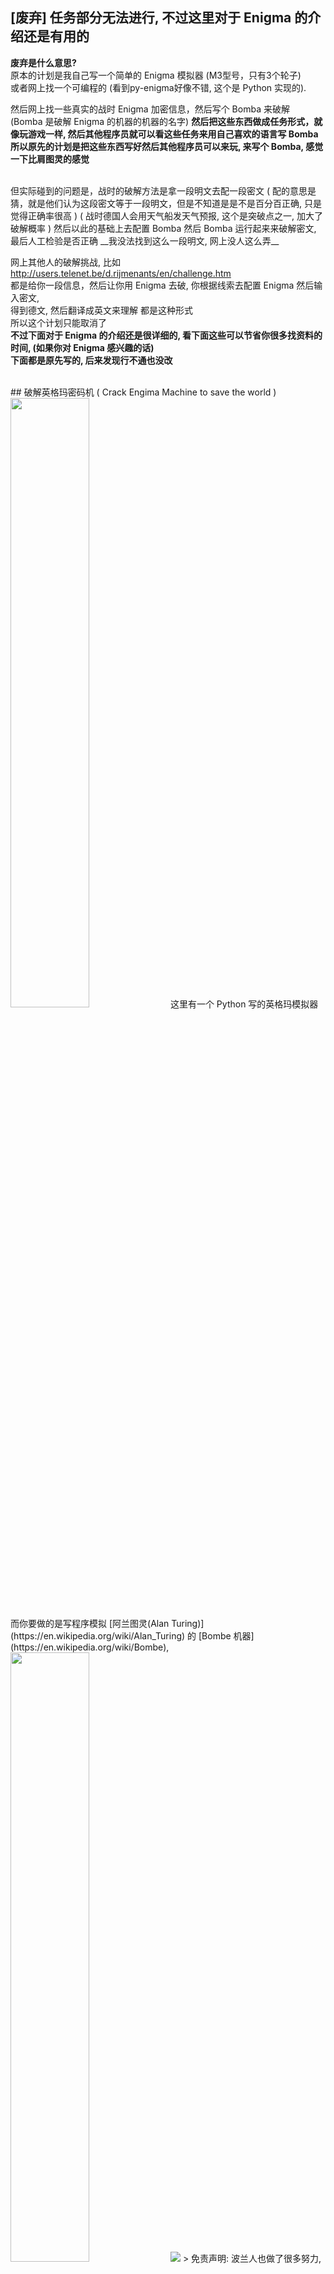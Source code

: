 ## [废弃] 任务部分无法进行, 不过这里对于 Enigma 的介绍还是有用的  
__废弃是什么意思?__  
原本的计划是我自己写一个简单的 Enigma 模拟器 (M3型号，只有3个轮子)   
或者网上找一个可编程的 (看到py-enigma好像不错, 这个是 Python 实现的).     

然后网上找一些真实的战时 Enigma 加密信息，然后写个 Bomba 来破解  
(Bomba 是破解 Enigma 的机器的机器的名字)
__然后把这些东西做成任务形式，就像玩游戏一样, 然后其他程序员就可以看这些任务来用自己喜欢的语言写 Bomba__   
__所以原先的计划是把这些东西写好然后其他程序员可以来玩, 来写个 Bomba, 感觉一下比肩图灵的感觉__

<br/>
但实际碰到的问题是，战时的破解方法是拿一段明文去配一段密文   
( 配的意思是猜，就是他们认为这段密文等于一段明文，但是不知道是是不是百分百正确, 只是觉得正确率很高 )   
( 战时德国人会用天气船发天气预报, 这个是突破点之一, 加大了破解概率 )  
然后以此的基础上去配置 Bomba 然后 Bomba 运行起来来破解密文, 最后人工检验是否正确    
__我没法找到这么一段明文, 网上没人这么弄__    

网上其他人的破解挑战, 比如 http://users.telenet.be/d.rijmenants/en/challenge.htm  
都是给你一段信息，然后让你用 Enigma 去破, 你根据线索去配置 Enigma 然后输入密文,    
得到德文, 然后翻译成英文来理解  都是这种形式     
所以这个计划只能取消了      
__不过下面对于 Enigma 的介绍还是很详细的, 看下面这些可以节省你很多找资料的时间, (如果你对 Enigma 感兴趣的话)__   
__下面都是原先写的, 后来发现行不通也没改__

<br/>
## 破解英格玛密码机 ( Crack Engima Machine to save the world )
<img src="img/1.Enigma-machine.jpg" width="50%">  
这里有一个 Python 写的英格玛模拟器   
而你要做的是写程序模拟 [阿兰图灵(Alan Turing)](https://en.wikipedia.org/wiki/Alan_Turing) 的 [Bombe 机器](https://en.wikipedia.org/wiki/Bombe),  
<img src="img/Turing_Plaque.jpg" width="50%">    
<img src="img/bomba.jpg">  
> 免责声明: 波兰人也做了很多努力, 这里不是将功劳全部推给图灵一个人  
> 1932 年波兰人开始试着破解 Enigma, 后来当德国人入侵波兰之后  波兰把他们的工作给了法国和英国人  
> 波兰不但是破解 Enigma 的先驱尝试者, 而且使得其他人相信 Engima 不是不可破解的    
> (资料来源:  http://users.telenet.be/d.rijmenants/en/enigma.htm   [Breaking the code] Section)    

破解德国人用 Enigma 加密的密文  
<img src="img/field.jpg">  
<img src="img/truck.jpg">  



<br/>
### 1. 简单介绍 
英格玛密码机 (Engima Machine) 是德国二战期间用的机器  
作用是加密信息, 然后把加密后的信息通过无线电发出去, 这样只有友军才知道是什么意思.    
> 整场二战德国人都不知道他们的 Enigma 加密被破解了     
> (原句: The large scale breaking of German communications was one of the best kept secret of the Second World War. German armed forces kept on using Enigma during the entire war without any suspicion)  
> (资料来源:  http://users.telenet.be/d.rijmenants/en/enigma.htm  [Turning the tide] Section 最后一段)  

为了更形象的了解 Enigma 的使用方法和原理, 请看视频:  

| 标题 | 链接 |
|------|------|
|  [數字狂 非官方繁體中文字幕]_Enigma Machine 數字狂   |  https://www.youtube.com/watch?v=J46hu4RMB5I      |
|  [數字狂 非官方繁體中文字幕]_Engima 的缺陷 Flaw in the Enigma Code 數字狂   | https://www.youtube.com/watch?v=Sqpe5vZoKTo    |
|  Turing's Enigma Problem (Part 1) - Computerphile    | https://www.youtube.com/watch?v=d2NWPG2gB_A    |
|  Tackling Enigma (Turing's Enigma Problem Part 2) - Computerphile    | https://www.youtube.com/watch?v=kj_7Jc1mS9k    |
|  Enigma, TypeX and Dad - Computerphile   | https://www.youtube.com/watch?v=jvKdOEHkrJc    |


<br/>
<br/>
#### 注
只看这 2 个视频你是没法写代码实现 Enigma 模拟器的,   
有些细节视频里没说, 比如  
   
 
1 从 5 个转轮里抽 3 个是什么意思，为什么要抽 3 个？(第1集的06:00)   
转轮上面不都是 01~26 吗？
```
    因为每个轮子内部的连线不同, 比如轮子 V(5号轮子) 当输入 3 的时候可能输出 17
    轮子 I (1号轮子) 输入 3 的时候可能输出 21
    重点是内部的对应关系不同

    注意在密码本上, 5个转轮的编号是用罗马数字表示的
    比如 I VI V 这样,
    I = 1
    II = 2
    III = 3
    VI = 4
    V = 5
    当你在密码本的 Wazlzenlage 这一列看到 V IV I
    意思是把5号轮子放左边， 4号放中间，1号放右边
```
看下图的 I, II, III, IV, V  
<img src="img/6204sr.jpg">   
注意轮子有两面, 下图是翻到了另外一面所以没有罗马数字编号  
<img src="img/6204sv.jpg">    
<img src="img/NYR_10890_0006.jpg">   




2  字母怎么经过 3 个轮子然后又绕回来, 再次经过 3 个轮子？具体怎么弄的？  
比如到了第3个轮子，数字是37，然后视频说又回去  
那不是回到第1个轮子的时候，数字和一开始进第1个轮子的时候一样了吗？
```
    有一个部件叫做 Reflecter, 作用和轮子一样, 就是输入1个数字输出对应的数字
    意思就是从第3个轮子出来的数字会先进 Reflector, 然后变成另一个数字, 之后再进第3个轮子,
    然后走回去, 是这样运行的
    ![Image of a Reflector that belong to a Enigma Machine](img/Reflector.jpg)
```

3 按键是字母，轮子是数字，这之间的对应关系是什么？  
因为比如你按下了P，经过插线板变成了M，下一步就应该去轮子那边了，但是M这个数字到了轮子那边怎么办？  
```
    A 对应 1
    B 对应 2
    C 对应 3
    D 对应 4
    ...
    Z 对应 26
```
<img src="img/m1_steckerbrett.png" width="50%">
<img src="img/enigma16.gif" width="50%">  
上面两张图你可以看到只是排布方式不一样，字母和数字之间的对应是一样的  



4 PlugBoard 有10组，一组2个字母，也就是20个字母之间有对应关系,    
那么还有6个字母没有连线的字母怎么弄?    
```
    直接进 Rotor, 不经过变换
```
证明:   
Turing's Enigma Problem (Part 1) - Computerphile (18分钟59秒)   
https://www.youtube.com/watch?v=d2NWPG2gB_A  
讲清楚了如果插线板没插线, 那么字母不会变, 原样送到 rotor, 以及一般是插10组，而不是13组全部插满.  

<br/>
<br/>
### 2. 补充信息:
1 密码本(codebook) 是一张纸就是一个月的
![Codebook](img/hires-wehrmachtkey-bgs.jpg)
前面几列都很好理解，无非是日期，几号轮子以及他们的顺序，还有轮子的初始设定，以及插线板设定.      
最后那一列是用于接收方判断是哪一天的信息，然后才能根据那一天来设定机器，然后解密  

2 轮子不只是能转, 还能拿出来调换顺序  

<br/>
3 转轮不只是有数字的, 也有字母的  
<img src="img/letter rotor.jpg">  

<br/>
4 Engima 有其他型号的, 并不是视频里就是唯一的型号      
<img src="img/enigma differnt mode.png">  

<br/>
5 并不是所有型号都是3个转轮, 有的有4个(M4型号), 有的有8个(海军用的这个)    
https://en.wikipedia.org/wiki/Enigma_rotor_details  
https://en.wikipedia.org/wiki/Enigma_machine   
<img src="img/465px-Enigma-8-rotor-cropped.jpg">
<img src="img/enigma-8-rotors-400px.jpg">



<br/>
### 资料来源
  
| 序号 | 链接 |
|------|------|
|  1  |  http://red-badger.com/blog/2015/02/23/understanding-the-enigma-machine-with-30-lines-of-ruby-star-of-the-2014-film-the-imitation-game/    |
|  2  |   Enigma Extra Footage - Numberphile  <br/>  https://www.youtube.com/watch?annotation_id=annotation_509771&feature=iv&src_vid=V4V2bpZlqx8&v=BdrrJ7qd4HA    |
|  3  |  一个 Python Enigma 模拟器的文档 <br/>  http://py-enigma.readthedocs.io/en/latest/guide.html       |
|  4  |  How the Enigma was Set Up and Operated   <br/>  http://www.ellsbury.com/enigma3.htm      |
|  5  |   The Enigma and the Bombe  <br/> http://www.ellsbury.com/enigmabombe.htm    |
|  6  |  这里有很多很多相关资料 <br/> http://users.telenet.be/d.rijmenants/en/faq.htm    |
|  7  |  http://users.telenet.be/d.rijmenants/en/enigmaproc.htm     |
|  8  |   Enigma Demo(2分16秒)  <br/> https://www.youtube.com/watch?v=1__P4b_JTC4      |
|  9  |   艾倫・圖靈：生平與功績簡介（中文字幕） Alan Turing: biography and achievements  <br/> https://www.youtube.com/watch?v=ANK8-poUDiI   |
|  10 |   WWII Enigma Machine: The Enigma Project  <br/>https://www.youtube.com/watch?v=elYw4Ve4F-I     |
|  11  |   Bletchley Park: The Enigma Machine  <br/> https://www.youtube.com/watch?v=faRfab9Yyk8      |
|  12 |   Imitation Game: how did the Enigma machine work?  (2分钟26秒)<br/> https://www.youtube.com/watch?v=TYX691q2J2c  <br/>   推荐理由: 这个视频里介绍了其他视频都跳过不讲的 Reflecter  <br/>    |
|  13  |   Enigma - The True Story (6分49秒)(UnknownHistory - BitmapAxis)  <br/> https://www.youtube.com/watch?v=2OcC-8zUUEc   |
|  14  |   Lorenz: Hitler's "Unbreakable" Cipher Machine (11分钟42秒)(singingbanana)    <br/> https://www.youtube.com/watch?v=GBsfWSQVtYA <br/> 推荐理由: 这个不是讲 Enigma, 是讲 Lorenz      |
|  15  |   Turing's Enigma Problem (Part 1) - Computerphile (18分钟59秒) <br/>https://www.youtube.com/watch?v=d2NWPG2gB_A  <br/> 推荐理由:      <br/> 1 插线板部分, 字母和数字的对应, 拍摄的很清晰      <br/> 2 讲清楚了如果插线板没插线, 那么字母不会变, 原样送到 rotor, 以及一般是插10组，而不是13组全部插满.     |
|  16  |   Crypto Museum  <br/> http://cryptomuseum.com/crypto/enigma/m4/index.htm <br/>推荐理由:  图片多 |
|  17  |  http://ciphermachines.com/enigma |
|  18  |  https://plus.maths.org/content/exploring-enigma  |
|  19  |   Cracking the NAZI Enigma Code Machine  <br/> https://www.youtube.com/watch?v=Hb44bGY2KdU   |
|  20  |   Alan Turing - Enigma And The Bombe, Part 1 <br/> https://www.youtube.com/watch?v=RYbTeqRs5fA  |


<br/> 
### 单词  
如果你感兴趣并且去查相关资料, 那么你可能会看到这几个词     
__Wehrmacht, Luftwaffe and Kriegsmarine__    

https://en.wikipedia.org/wiki/Wehrmacht  
根据维基百科   

The Wehrmacht  was the unified armed forcesof Nazi Germany from 1935 to 1946.  
It consisted of the Heer (army), the Kriegsmarine (navy) and the Luftwaffe(air force).   
简单说就是 __Wehrmacht 是德国军队的总称__     
而__陆军是 Heer__, __海军是 Kriegsmarine__, __空军是 Luftwaffe__    



<!-- 
<br/> 
### 最后  
欢迎写其他语言的 Enigma 模拟器 或是 Bomba 然后提交到这个库 (fork & pull request)  

(注意 Enigma 有很多型号, 你得自己选一个型号写, 如果写兼容所有型号的会很花时间)     

(记得写代码注释, 
文件开头 5,6 行写上你的名字和写这份代码的时间, 
可能需要的依赖库以及版本之类的,  
以及其他你觉得需要宣传的东西)  

或者你也可以写了之后放在自己的 Github 公开库, 开个 issue 告诉我,     
然后我在这份 README 里面写上你 Github 库的链接  

 -->